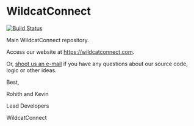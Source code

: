 # WildcatConnect

[![Build Status](https://travis-ci.org/kalyons11/wildcatconnect-job.svg?branch=master)](https://travis-ci.org/kalyons11/wildcatconnect-job.svg?branch=master)

Main WildcatConnect repository.

Access our website at https://wildcatconnect.com.

Or, [shoot us an e-mail](mailto:team@wildcatconnect.com) if you have any questions about our source code, logic or other ideas.

Best,

Rohith and Kevin

Lead Developers

WildcatConnect
